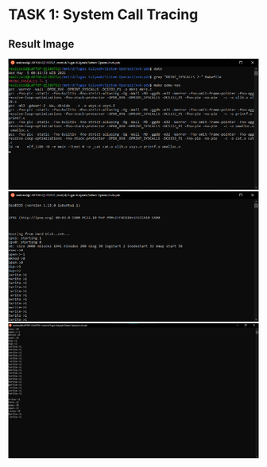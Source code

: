 # TASK 1: System Call Tracing
## Result Image
![syscalltracing1](https://github.com/RealizeID/XV6-Assignment/blob/main/usertest/system_call_tracing/system-call-tracing1.png)
![syscalltracing2](https://github.com/RealizeID/XV6-Assignment/blob/main/usertest/system_call_tracing/system-call-tracing2.png)
![syscalltracing3](https://github.com/RealizeID/XV6-Assignment/blob/main/usertest/system_call_tracing/system-call-tracing3.png)

```diff

```
